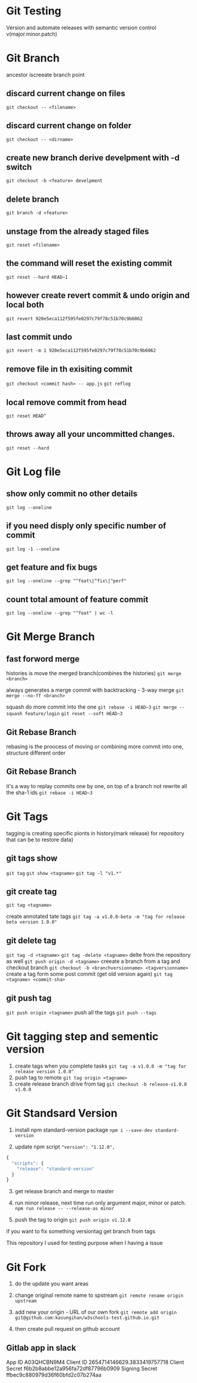 # Git Testing

Version and automate releases with semantic version control v(major.minor.patch)

# Git Branch

ancestor iscreeate branch point

## discard current change on files

`git checkout -- <filename>`

## discard current change on folder

`git checkout -- <dirname>`

## create new branch derive develpment with -d switch

`git checkout -b <feature> develpment`

## delete branch

`git branch -d <feature>`

## unstage from the already staged files

`git reset <filename>`

## the command will reset the existing commit

`git reset --hard HEAD~1`

## however create revert commit & undo origin and local both

`git revert 920e5eca112f595fe0297c79f78c51b70c9b6062`

## last commit undo

`git revert -m 1 920e5eca112f595fe0297c79f78c51b70c9b6062`

## remove file in th exisiting commit

`git checkout <commit hash> -- app.js`
`git reflog`

## local remove commit from head

`git reset HEAD^`

## throws away all your uncommitted changes.

`git reset --hard`

# Git Log file

## show only commit no other details

`git log --oneline`

## if you need disply only specific number of commit

`git log -1 --oneline`

## get feature and fix bugs

`git log --oneline --grep "^feat\|^fix\|^perf"`

## count total amount of feature commit

`git log --oneline --grep "^feat" | wc -l`

# Git Merge Branch

## fast forword merge

histories is move the merged branch(combines the histories)
`git merge <branch>`

always generates a merge commit with backtracking - 3-way merge
`git merge --no-ff <branch>`

squash do more commit into the one
`git rebase -i HEAD~3`
`git merge --squash feature/login`
`git reset --soft HEAD~3`

## Git Rebase Branch

rebasing is the proocess of moving or combining more commit into one, structure different order

## Git Rebase Branch

it's a way to replay commits one by one, on top of a branch not rewrite all the sha-1 ids
`git rebase -i HEAD~3`

# Git Tags

tagging is creating specific pionts in history(mark release) for repository that can be to restore data)

## git tags show

`git tag`
`git show <tagname>`
`git tag -l "v1.*"`

## git create tag

`git tag <tagname>`

create annotated tate tags
`git tag -a v1.0.0-beta -m "tag for release beta version 1.0.0"`

## git delete tag

`git tag -d <tagname>`
`git tag -delete <tagname>`
delte from the repository as well
`git push origin -d <tagname>`
creeate a branch from a tag and checkout branch
`git checkout -b <branchversionname> <tagversionname>`
create a tag form some post commit (get old version again)
`git tag <tagname> <commit-sha>`

## git push tag

`git push origin <tagname>`
push all the tags
`git push --tags`

# Git tagging step and sementic version

1. create tags when you complete tasks
   `git tag -a v1.0.0 -m "tag for release version 1.0.0"`
2. push tag to remote
   `git tag origin <tagname>`
3. create release branch drive from tag
   `git checkout -b release-v1.0.0 v1.0.0`

# Git Standsard Version

1. install npm standard-version package
   `npm i --save-dev standard-version`

2. update npm script
   `"version": "1.12.0",`

```js
{
  "scripts": {
    "release": "standard-version"
  }
}
```

3. get release branch and merge to master

4. run minor release, next time run only argument major, minor or patch.
   `npm run release -- --release-as minor`

5. push the tag to origin
   `git push origin v1.12.0`

if you want to fix something versiontag get branch from tags

This repository I used for testing purpose when I having a issue

# Git Fork

1. do the update you want areas

2. change original remote name to spstream
   `git remote rename origin upstream`

3. add new your origin - URL of our own fork
   `git remote add origin git@github.com:kasungihan/w3schools-test.github.io.git`

4. then create pull request on github account

## Gitlab app in slack

App ID A03QHCBN9M4
Client ID 2654714146629.3833419757718
Client Secret f6b2b8abbe12a956fa72df87796b0909
Signing Secret ffbec9c880979d36f60bfd2c07b274aa
